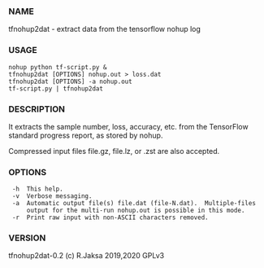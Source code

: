 ### NAME
tfnohup2dat - extract data from the tensorflow nohup log

### USAGE
    nohup python tf-script.py &
    tfnohup2dat [OPTIONS] nohup.out > loss.dat
    tfnohup2dat [OPTIONS] -a nohup.out
    tf-script.py | tfnohup2dat

### DESCRIPTION
It extracts the sample number, loss, accuracy, etc. from the TensorFlow
standard progress report, as stored by nohup.

Compressed input files file.gz, file.lz, or .zst are also accepted.

### OPTIONS
     -h  This help.
     -v  Verbose messaging.
     -a  Automatic output file(s) file.dat (file-N.dat).  Multiple-files
         output for the multi-run nohup.out is possible in this mode.
     -r  Print raw input with non-ASCII characters removed.

### VERSION
tfnohup2dat-0.2 (c) R.Jaksa 2019,2020 GPLv3

